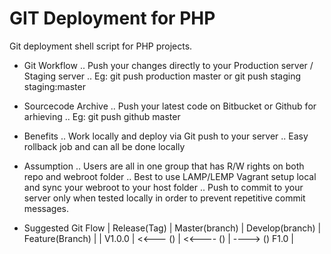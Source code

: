 GIT Deployment for PHP
=======================

Git deployment shell script for PHP projects.
* Git Workflow
.. Push your changes directly to your Production server / Staging server
.. Eg: git push production master   or   git push staging staging:master

* Sourcecode Archive
.. Push your latest code on Bitbucket or Github for arhieving
.. Eg: git push github master

* Benefits 
.. Work locally and deploy via Git push to your server
.. Easy rollback job and can all be done locally

* Assumption
.. Users are all in one group that has R/W rights on both repo and webroot folder
.. Best to use LAMP/LEMP Vagrant setup local and sync your webroot to your host folder
.. Push to commit to your server only when tested locally in order to prevent repetitive commit messages.

* Suggested Git Flow
| Release(Tag)	| Master(branch)	| Develop(branch)	| Feature(Branch)  |
| V1.0.0 		| <<--- () 			| <<---- () 		| ----> ()	F1.0   |

